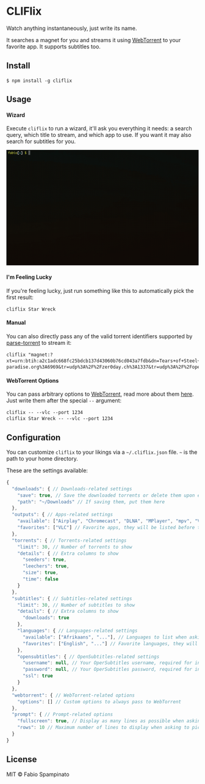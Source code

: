 # CLIFlix

Watch anything instantaneously, just write its name.

It searches a magnet for you and streams it using [WebTorrent](https://github.com/fabiospampinato/webtorrent-cli/tree/iina-support) to your favorite app. It supports subtitles too.

## Install

```shell
$ npm install -g cliflix
```

## Usage

#### Wizard

Execute `cliflix` to run a wizard, it'll ask you everything it needs: a search query, which title to stream, and which app to use. If you want it may also search for subtitles for you.

<p align="center">
	<img src="resources/wizard.gif" width="600" alt="Wizard">
</p>

#### I'm Feeling Lucky

If you're feeling lucky, just run something like this to automatically pick the first result:

```shell
cliflix Star Wreck
```

#### Manual

You can also directly pass any of the valid torrent identifiers supported by [parse-torrent](https://github.com/webtorrent/parse-torrent) to stream it:

```shell
cliflix "magnet:?xt=urn:btih:a2c1adc668fc25bdcb137d43060b76cd043a7fdb&dn=Tears+of+Steel+%282012%29+1080p+mkv&tr=udp%3A%2F%2Ftracker.leechers-paradise.org%3A6969&tr=udp%3A%2F%2Fzer0day.ch%3A1337&tr=udp%3A%2F%2Fopen.demonii.com%3A1337&tr=udp%3A%2F%2Ftracker.coppersurfer.tk%3A6969&tr=udp%3A%2F%2Fexodus.desync.com%3A6969"
```

#### WebTorrent Options

You can pass arbitrary options to [WebTorrent](https://github.com/fabiospampinato/webtorrent-cli/tree/iina-support), read more about them [here](https://github.com/fabiospampinato/webtorrent-cli/tree/iina-support). Just write them after the special `--` argument:

```shell
cliflix -- --vlc --port 1234
cliflix Star Wreck -- --vlc --port 1234
```

## Configuration

You can customize `cliflix` to your likings via a `~/.cliflix.json` file. `~` is the path to your home directory.

These are the settings available:

```js
{
  "downloads": { // Downloads-related settings
    "save": true, // Save the downloaded torrents or delete them upon exit
    "path": "~/Downloads" // If saving them, put them here
  },
  "outputs": { // Apps-related settings
    "available": ["Airplay", "Chromecast", "DLNA", "MPlayer", "mpv", "VLC", "IINA", "XBMC"], // Apps to list when asking for the app
    "favorites": ["VLC"] // Favorite apps, they will be listed before the others
  },
  "torrents": { // Torrents-related settings
    "limit": 30, // Number of torrents to show
    "details": { // Extra columns to show
      "seeders": true,
      "leechers": true,
      "size": true,
      "time": false
    }
  },
  "subtitles": { // Subtitles-related settings
    "limit": 30, // Number of subtitles to show
    "details": { // Extra columns to show
      "downloads": true
    },
    "languages": { // Languages-related settings
      "available": ["Afrikaans", "..."], // Languages to list when asking for the subtitles' language
      "favorites": ["English", "..."] // Favorite languages, they will be listed before the others
    },
    "opensubtitles": { // OpenSubtitles-related settings
      "username": null, // Your OperSubtitles username, required for increasing your IP quota
      "password": null, // Your OperSubtitles password, required for increasing your IP quota
      "ssl": true
    }
  },
  "webtorrent": { // WebTorrent-related options
    "options": [] // Custom options to always pass to WebTorrent
  },
  "prompt": { // Prompt-related options
    "fullscreen": true, // Display as many lines as possible when asking to pick something
    "rows": 10 // Maximum number of lines to display when asking to pick something, if fullscreen is false
  }
}
```

## License

MIT © Fabio Spampinato
